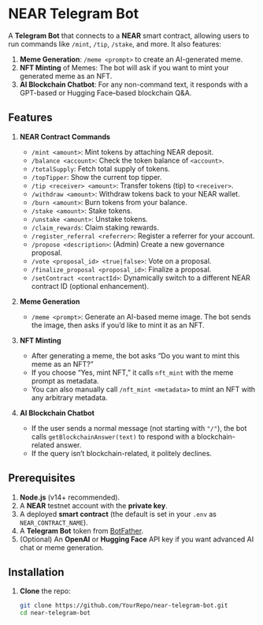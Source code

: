 # NEAR Telegram Bot

A **Telegram Bot** that connects to a **NEAR** smart contract, allowing users to run commands like `/mint`, `/tip`, `/stake`, and more. It also features:

1. **Meme Generation**: `/meme <prompt>` to create an AI-generated meme.
2. **NFT Minting** of Memes: The bot will ask if you want to mint your generated meme as an NFT.
3. **AI Blockchain Chatbot**: For any non-command text, it responds with a GPT-based or Hugging Face–based blockchain Q&A.

## Features

1. **NEAR Contract Commands**  
   - `/mint <amount>`: Mint tokens by attaching NEAR deposit.  
   - `/balance <account>`: Check the token balance of `<account>`.  
   - `/totalSupply`: Fetch total supply of tokens.  
   - `/topTipper`: Show the current top tipper.  
   - `/tip <receiver> <amount>`: Transfer tokens (tip) to `<receiver>`.  
   - `/withdraw <amount>`: Withdraw tokens back to your NEAR wallet.  
   - `/burn <amount>`: Burn tokens from your balance.  
   - `/stake <amount>`: Stake tokens.  
   - `/unstake <amount>`: Unstake tokens.  
   - `/claim_rewards`: Claim staking rewards.  
   - `/register_referral <referrer>`: Register a referrer for your account.  
   - `/propose <description>`: (Admin) Create a new governance proposal.  
   - `/vote <proposal_id> <true|false>`: Vote on a proposal.  
   - `/finalize_proposal <proposal_id>`: Finalize a proposal.  
   - `/setContract <contractId>`: Dynamically switch to a different NEAR contract ID (optional enhancement).

2. **Meme Generation**  
   - `/meme <prompt>`: Generate an AI-based meme image. The bot sends the image, then asks if you’d like to mint it as an NFT.

3. **NFT Minting**  
   - After generating a meme, the bot asks “Do you want to mint this meme as an NFT?”  
   - If you choose “Yes, mint NFT,” it calls `nft_mint` with the meme prompt as metadata.  
   - You can also manually call `/nft_mint <metadata>` to mint an NFT with any arbitrary metadata.

4. **AI Blockchain Chatbot**  
   - If the user sends a normal message (not starting with `"/"`), the bot calls `getBlockchainAnswer(text)` to respond with a blockchain-related answer.  
   - If the query isn’t blockchain-related, it politely declines.

## Prerequisites

1. **Node.js** (v14+ recommended).  
2. A **NEAR** testnet account with the **private key**.  
3. A deployed **smart contract** (the default is set in your `.env` as `NEAR_CONTRACT_NAME`).  
4. A **Telegram Bot** token from [BotFather](https://t.me/botfather).  
5. (Optional) An **OpenAI** or **Hugging Face** API key if you want advanced AI chat or meme generation.

## Installation

1. **Clone** the repo:
   ```bash
   git clone https://github.com/YourRepo/near-telegram-bot.git
   cd near-telegram-bot
